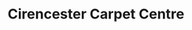 ---
title: "Cirencester Carpet Centre"
url: /cirencester/cirencester-carpet-centre/
shop: Teppiche
---